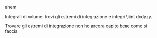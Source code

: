 ahem

Integrali di volume:
trovi gli estremi di integrazione e integri
\iiint dxdyzy.

Trovare gli estremi di integrazione non ho ancora capito bene come si faccia

